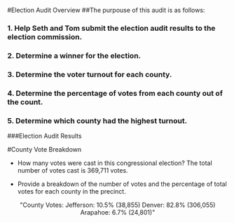 #Election Audit Overview
  ##The purpouse of this audit is as follows:
  ### 1. Help Seth and Tom submit the election audit results to the election commission.
  ### 2. Determine a winner for the election. 
  ### 3. Determine the voter turnout for each county.
  ### 4. Determine the percentage of votes from each county out of the count. 
  ### 5. Determine which county had the highest turnout.


###Election Audit Results

  #County Vote Breakdown

* How many votes were cast in this congressional election?  The total number of votes cast is 369,711 votes.

* Provide a breakdown of the number of votes and the percentage of total votes for each county in the precinct.

<p align="center">
"County Votes:
Jefferson: 10.5% (38,855)
Denver: 82.8% (306,055)
Arapahoe: 6.7% (24,801)"
 </p>




